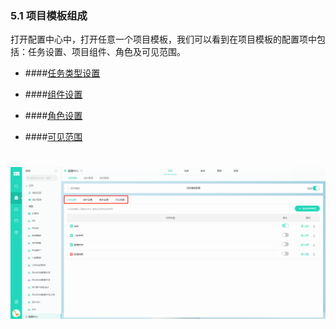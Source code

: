 ### 5.1 项目模板组成

打开配置中心中，打开任意一个项目模板，我们可以看到在项目模板的配置项中包括：任务设置、项目组件、角色及可见范围。


* ####[任务类型设置](/guan-li-yuan-shou-ce/xiang-mu-mo-ban-pei-zhi-shou-ce/xiang-mu-mo-ban-zu-cheng/ren-wu-lei-xing.md)

* ####[组件设置](/guan-li-yuan-shou-ce/xiang-mu-mo-ban-pei-zhi-shou-ce/xiang-mu-mo-ban-zu-cheng/zu-jian-she-zhi.md)

* ####[角色设置](/guan-li-yuan-shou-ce/xiang-mu-mo-ban-pei-zhi-shou-ce/xiang-mu-mo-ban-zu-cheng/jiao-se-she-zhi.md)

* ####[可见范围](/guan-li-yuan-shou-ce/xiang-mu-mo-ban-pei-zhi-shou-ce/xiang-mu-mo-ban-zu-cheng/ke-jian-fan-wei.md)

# ![](/assets/5.1项目模板.png)


